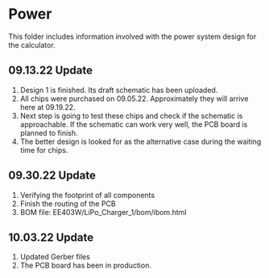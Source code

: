 # Power
This folder includes information involved with the power system design for the calculator. 

## 09.13.22 Update
1. Design 1 is finished. Its draft schematic has been uploaded.  
2. All chips were purchased on 09.05.22. Approximately they will arrive here at 09.19.22.  
3. Next step is going to test these chips and check if the schematic is approachable. If the schematic can work very well, the PCB board is planned to finish.   
4. The better design is looked for as the alternative case during the waiting time for chips.   

## 09.30.22 Update
1. Verifying the footprint of all components 
2. Finish the routing of the PCB
3. BOM file: EE403W/LiPo_Charger_1/bom/ibom.html

## 10.03.22 Update
1. Updated Gerber files
2. The PCB board has been in production.